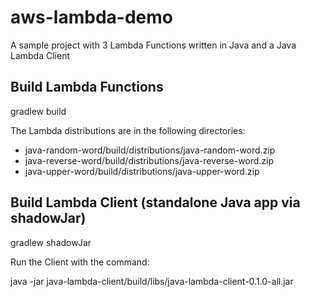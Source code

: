 # aws-lambda-demo
A sample project with 3 Lambda Functions written in Java and a Java Lambda Client

## Build Lambda Functions
gradlew build

The Lambda distributions are in the following directories:
* java-random-word/build/distributions/java-random-word.zip
* java-reverse-word/build/distributions/java-reverse-word.zip
* java-upper-word/build/distributions/java-upper-word.zip

## Build Lambda Client (standalone Java app via shadowJar)
gradlew shadowJar

Run the Client with the command:

java -jar java-lambda-client/build/libs/java-lambda-client-0.1.0-all.jar
